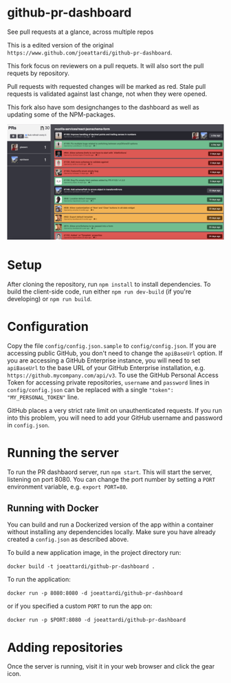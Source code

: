 # github-pr-dashboard

See pull requests at a glance, across multiple repos

This is a edited version of the original `https://www.github.com/joeattardi/github-pr-dashboard`.

This fork focus on reviewers on a pull requets. It will also sort the pull requets by repository.

Pull requests with requested changes will be marked as red. Stale pull requests is validated against last change, not when they were opened.

This fork also have som designchanges to the dashboard as well as updating some of the NPM-packages.

![](img/screenshot.png)

# Setup
After cloning the repository, run `npm install` to install dependencies.
To build the client-side code, run either `npm run dev-build` (if you're developing)
or `npm run build`.

# Configuration

Copy the file `config/config.json.sample` to `config/config.json`. If you are accessing public GitHub, you don't need to change the `apiBaseUrl` option. If you are accessing a GitHub Enterprise instance, you will need to set `apiBaseUrl` to the base URL of your GitHub Enterprise installation, e.g. `https://github.mycompany.com/api/v3`.  To use the GitHub Personal Access Token for accessing private repositories, `username` and `password` lines in `config/config.json` can be replaced with a single `"token": "MY_PERSONAL_TOKEN"` line. 

GitHub places a very strict rate limit on unauthenticated requests. If you run into this problem, you will need to add your GitHub username and password in `config.json`.

# Running the server
To run the PR dashbaord server, run `npm start`. This will start the server, listening on port 8080. You can change the port number by setting a `PORT` environment variable, e.g. `export PORT=80`.

## Running with Docker

You can build and run a Dockerized version of the app within a container without installing any dependencides locally.
Make sure you have already created a `config.json` as described above.

To build a new application image, in the project directory run:

`docker build -t joeattardi/github-pr-dashboard .`

To run the application:

`docker run -p 8080:8080 -d joeattardi/github-pr-dashboard`

or if you specified a custom `PORT` to run the app on:

`docker run -p $PORT:8080 -d joeattardi/github-pr-dashboard`

# Adding repositories
Once the server is running, visit it in your web browser and click the gear icon.
